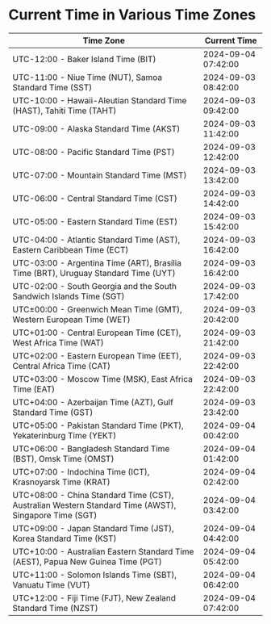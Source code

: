 # Current Time in Various Time Zones

| Time Zone | Current Time |
|-----------|--------------|
| UTC-12:00 - Baker Island Time (BIT) | 2024-09-04 07:42:00 |
| UTC-11:00 - Niue Time (NUT), Samoa Standard Time (SST) | 2024-09-03 08:42:00 |
| UTC-10:00 - Hawaii-Aleutian Standard Time (HAST), Tahiti Time (TAHT) | 2024-09-03 09:42:00 |
| UTC-09:00 - Alaska Standard Time (AKST) | 2024-09-03 11:42:00 |
| UTC-08:00 - Pacific Standard Time (PST) | 2024-09-03 12:42:00 |
| UTC-07:00 - Mountain Standard Time (MST) | 2024-09-03 13:42:00 |
| UTC-06:00 - Central Standard Time (CST) | 2024-09-03 14:42:00 |
| UTC-05:00 - Eastern Standard Time (EST) | 2024-09-03 15:42:00 |
| UTC-04:00 - Atlantic Standard Time (AST), Eastern Caribbean Time (ECT) | 2024-09-03 16:42:00 |
| UTC-03:00 - Argentina Time (ART), Brasília Time (BRT), Uruguay Standard Time (UYT) | 2024-09-03 16:42:00 |
| UTC-02:00 - South Georgia and the South Sandwich Islands Time (SGT) | 2024-09-03 17:42:00 |
| UTC±00:00 - Greenwich Mean Time (GMT), Western European Time (WET) | 2024-09-03 20:42:00 |
| UTC+01:00 - Central European Time (CET), West Africa Time (WAT) | 2024-09-03 21:42:00 |
| UTC+02:00 - Eastern European Time (EET), Central Africa Time (CAT) | 2024-09-03 22:42:00 |
| UTC+03:00 - Moscow Time (MSK), East Africa Time (EAT) | 2024-09-03 22:42:00 |
| UTC+04:00 - Azerbaijan Time (AZT), Gulf Standard Time (GST) | 2024-09-03 23:42:00 |
| UTC+05:00 - Pakistan Standard Time (PKT), Yekaterinburg Time (YEKT) | 2024-09-04 00:42:00 |
| UTC+06:00 - Bangladesh Standard Time (BST), Omsk Time (OMST) | 2024-09-04 01:42:00 |
| UTC+07:00 - Indochina Time (ICT), Krasnoyarsk Time (KRAT) | 2024-09-04 02:42:00 |
| UTC+08:00 - China Standard Time (CST), Australian Western Standard Time (AWST), Singapore Time (SGT) | 2024-09-04 03:42:00 |
| UTC+09:00 - Japan Standard Time (JST), Korea Standard Time (KST) | 2024-09-04 04:42:00 |
| UTC+10:00 - Australian Eastern Standard Time (AEST), Papua New Guinea Time (PGT) | 2024-09-04 05:42:00 |
| UTC+11:00 - Solomon Islands Time (SBT), Vanuatu Time (VUT) | 2024-09-04 06:42:00 |
| UTC+12:00 - Fiji Time (FJT), New Zealand Standard Time (NZST) | 2024-09-04 07:42:00 |
